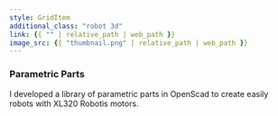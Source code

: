 ```yaml
---
style: GridItem
additional_class: "robot 3d"
link: {{ "" | relative_path | web_path }}
image_src: {{ "thumbnail.png" | relative_path | web_path }}
---
```



### Parametric Parts

I developed a library of parametric parts in OpenScad to create easily robots with XL320 Robotis motors.
